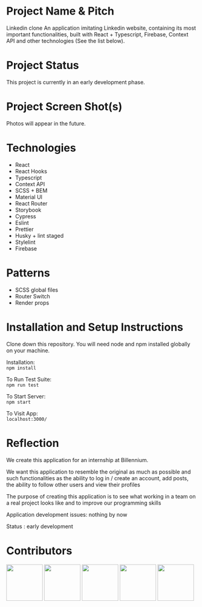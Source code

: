 # Project Name & Pitch

Linkedin clone
An application imitating Linkedin website, containing its most important functionalities, built with React + Typescript, Firebase, Context API and other technologies (See the list below).

# Project Status

This project is currently in an early development phase.

# Project Screen Shot(s)

Photos will appear in the future.

# Technologies

- React
- React Hooks
- Typescript
- Context API
- SCSS + BEM
- Material UI
- React Router
- Storybook
- Cypress
- Eslint
- Prettier
- Husky + lint staged
- Stylelint
- Firebase

# Patterns

- SCSS global files
- Router Switch
- Render props

# Installation and Setup Instructions

Clone down this repository. You will need node and npm installed globally on your machine.

Installation:  
`npm install`

To Run Test Suite:  
`npm run test`

To Start Server:  
`npm start`

To Visit App:  
`localhost:3000/`

# Reflection

We create this application for an internship at Billennium.

We want this application to resemble the original as much as possible and such functionalities as the ability to log in / create an account, add posts, the ability to follow other users and view their profiles

The purpose of creating this application is to see what working in a team on a real project looks like and to improve our programming skills

Application development issues: nothing by now

Status : early development

# Contributors

<a href="https://github.com/MateuszLisowski"><img src="https://github.com/MateuszLisowski.png" width='96px' height='96px'/></a>
<a href="https://github.com/jakub-gosciniak"><img src="https://github.com/jakub-gosciniak.png" width='96px' height='96px'/></a>
<a href="https://github.com/mateusz0612"><img src="https://github.com/mateusz0612.png" width='96px' height='96px'/></a>
<a href="https://github.com/Polo11121"><img src='https://avatars.githubusercontent.com/u/87152087?&v=4' width='96px' height='96px'/></a>
<a href="https://github.com/MatYouKy"><img src='https://avatars.githubusercontent.com/u/76663651?v=4' width='96px' height='96px'/></a> 
